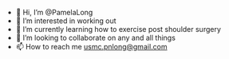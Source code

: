 - 👋 Hi, I’m @PamelaLong
- 👀 I’m interested in working out
- 🌱 I’m currently learning how to exercise post shoulder surgery
- 💞️ I’m looking to collaborate on any and all things
- 📫 How to reach me usmc.pnlong@gmail.com

<!---
PamelaLong/PamelaLong is a ✨ special ✨ repository because its `README.md` (this file) appears on your GitHub profile.
You can click the Preview link to take a look at your changes.
--->
